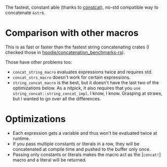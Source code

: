 The fastest, constant able (thanks to [constcat](https://github.com/rossmacarthur/constcat)), no-std compatible way to concatenate `&str`s.

# Comparison with other macros

This is as fast or faster than the fastest string concatenating crates (I checked those in [hoodie/concatenation_benchmarks-rs](https://github.com/hoodie/concatenation_benchmarks-rs#additional-macro-benches)).

Those have other problems too:
- `concat_string_macro` evaluates expressions twice and requires std.
- `concat_strs_macro` doesn't work for certain expressions.
- `string_concat_macro` is the best, but it doesn't have the last two of the optimizations below.
  As a nitpick, it also requires that you `use string_concat::string_concat_impl`.
  I know, I know. Grasping at straws, but I wanted to go over all the differences.

# Optimizations

- Each expression gets a variable and thus won't be evaluated twice at runtime.
- If you pass multiple constants or literals in a row, they will be concatenated at compile time and pushed to the buffer only once.
- Passing only constants or literals makes the macro act as the [`concat!`] macro and a literal will be returned.